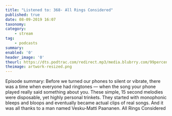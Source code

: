 ```yaml
---
title: "Listened to: 368- All Rings Considered"
published: true
date: 08-09-2019 16:07
taxonomy:
category:
	- stream
tag:
	- podcasts
summary:
enabled: '0'
header_image: '0'
theurl: https://dts.podtrac.com/redirect.mp3/media.blubrry.com/99percentinvisible/dovetail.prxu.org/96/79868fb5-eb30-401c-8c4c-7ae50e787bb6/01_368_All_Rings_Considered_pt01.mp3
theimage: artwork-resized.png
--- 
```

Episode summary: Before we turned our phones to silent or vibrate, there was a time when everyone had ringtones — when the song your phone played really said something about you. These simple, 15 second melodies were disposable, yet highly personal trinkets. They started with monophonic bleeps and bloops and eventually became actual clips of real songs. And it was all thanks to a man named Vesku-Matti Paananen. All Rings Considered
